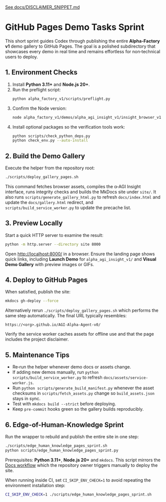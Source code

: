 [See docs/DISCLAIMER_SNIPPET.md](../docs/DISCLAIMER_SNIPPET.md)

# GitHub Pages Demo Tasks Sprint

This short sprint guides Codex through publishing the entire **Alpha‑Factory v1** demo gallery to GitHub Pages. The goal is a polished subdirectory that showcases every demo in real time and remains effortless for non‑technical users to deploy.

## 1. Environment Checks
1. Install **Python 3.11+** and **Node.js 20+**.
2. Run the preflight script:
   ```bash
   python alpha_factory_v1/scripts/preflight.py
   ```
3. Confirm the Node version:
   ```bash
   node alpha_factory_v1/demos/alpha_agi_insight_v1/insight_browser_v1/build/version_check.js
   ```
4. Install optional packages so the verification tools work:
   ```bash
   python scripts/check_python_deps.py
   python check_env.py --auto-install
   ```

## 2. Build the Demo Gallery
Execute the helper from the repository root:
```bash
./scripts/deploy_gallery_pages.sh
```
This command fetches browser assets, compiles the α‑AGI Insight interface, runs
integrity checks and builds the MkDocs site under `site/`. It also runs
`scripts/generate_gallery_html.py` to refresh `docs/index.html` and
update the `docs/gallery.html` redirect, and
`scripts/build_service_worker.py` to update the precache list.



## 3. Preview Locally
Start a quick HTTP server to examine the result:
```bash
python -m http.server --directory site 8000
```
Open <http://localhost:8000/> in a browser. Ensure the landing page shows quick links, including **Launch Demo** for `alpha_agi_insight_v1/` and **Visual Demo Gallery** with preview images or GIFs.

## 4. Deploy to GitHub Pages
When satisfied, publish the site:
```bash
mkdocs gh-deploy --force
```
Alternatively rerun `./scripts/deploy_gallery_pages.sh` which performs the same step automatically. The final URL typically resembles:
```
https://<org>.github.io/AGI-Alpha-Agent-v0/
```
Verify the service worker caches assets for offline use and that the page includes the project disclaimer.

## 5. Maintenance Tips
- Re‑run the helper whenever demo docs or assets change.
- If adding new demos manually, run `python scripts/build_service_worker.py` to
  refresh `docs/assets/service-worker.js`.
- Run `python scripts/generate_build_manifest.py` whenever the asset checksums in
  `scripts/fetch_assets.py` change so `build_assets.json` stays in sync.
- Test with `mkdocs build --strict` before deploying.
- Keep `pre-commit` hooks green so the gallery builds reproducibly.

## 6. Edge-of-Human-Knowledge Sprint
Run the wrapper to rebuild and publish the entire site in one step:

```bash
./scripts/edge_human_knowledge_pages_sprint.sh
python scripts/edge_human_knowledge_pages_sprint.py
```

Prerequisites: **Python 3.11+**, **Node.js 20+** and `mkdocs`. This script mirrors the [Docs workflow](../.github/workflows/docs.yml) which the repository owner triggers manually to deploy the site.

When running inside CI, set `CI_SKIP_ENV_CHECK=1` to avoid repeating the environment installation step:

```bash
CI_SKIP_ENV_CHECK=1 ./scripts/edge_human_knowledge_pages_sprint.sh
```
